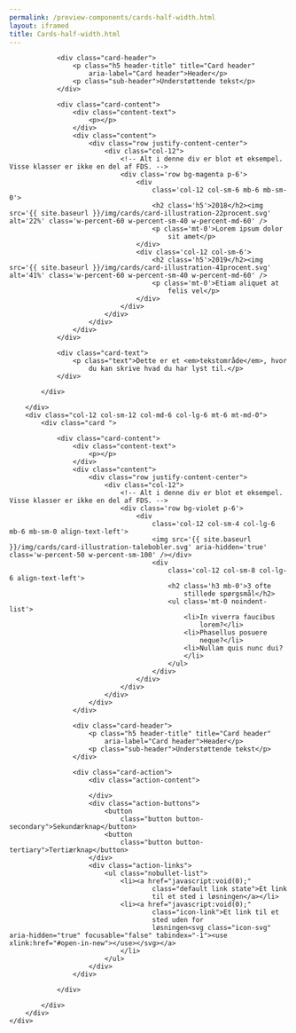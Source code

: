 ```yaml
--- 
permalink: /preview-components/cards-half-width.html
layout: iframed 
title: Cards-half-width.html
---
```

<div class="container">
    <div class="row">
        <div class="col-12 col-sm-12 col-md-6 col-lg-6">
            <div class="card ">

                <div class="card-header">
                    <p class="h5 header-title" title="Card header"
                        aria-label="Card header">Header</p>
                    <p class="sub-header">Understøttende tekst</p>
                </div>

                <div class="card-content">
                    <div class="content-text">
                        <p></p>
                    </div>
                    <div class="content">
                        <div class="row justify-content-center">
                            <div class="col-12">
                                <!-- Alt i denne div er blot et eksempel. Visse klasser er ikke en del af FDS. -->
                                <div class='row bg-magenta p-6'>
                                    <div
                                        class='col-12 col-sm-6 mb-6 mb-sm-0'>
                                        <h2 class='h5'>2018</h2><img src='{{ site.baseurl }}/img/cards/card-illustration-22procent.svg' alt='22%' class='w-percent-60 w-percent-sm-40 w-percent-md-60' />
                                        <p class='mt-0'>Lorem ipsum dolor
                                            sit amet</p>
                                    </div>
                                    <div class='col-12 col-sm-6'>
                                        <h2 class='h5'>2019</h2><img src='{{ site.baseurl }}/img/cards/card-illustration-41procent.svg' alt='41%' class='w-percent-60 w-percent-sm-40 w-percent-md-60' />
                                        <p class='mt-0'>Etiam aliquet at
                                            felis vel</p>
                                    </div>
                                </div>
                            </div>
                        </div>
                    </div>
                </div>

                <div class="card-text">
                    <p class="text">Dette er et <em>tekstområde</em>, hvor
                        du kan skrive hvad du har lyst til.</p>
                </div>

            </div>

        </div>
        <div class="col-12 col-sm-12 col-md-6 col-lg-6 mt-6 mt-md-0">
            <div class="card ">

                <div class="card-content">
                    <div class="content-text">
                        <p></p>
                    </div>
                    <div class="content">
                        <div class="row justify-content-center">
                            <div class="col-12">
                                <!-- Alt i denne div er blot et eksempel. Visse klasser er ikke en del af FDS. -->
                                <div class='row bg-violet p-6'>
                                    <div
                                        class='col-12 col-sm-4 col-lg-6 mb-6 mb-sm-0 align-text-left'>
                                        <img src='{{ site.baseurl }}/img/cards/card-illustration-talebobler.svg' aria-hidden='true' class='w-percent-50 w-percent-sm-100' /></div>
                                        <div
                                            class='col-12 col-sm-8 col-lg-6 align-text-left'>
                                            <h2 class='h3 mb-0'>3 ofte
                                                stillede spørgsmål</h2>
                                            <ul class='mt-0 noindent-list'>
                                                <li>In viverra faucibus
                                                    lorem?</li>
                                                <li>Phasellus posuere
                                                    neque?</li>
                                                <li>Nullam quis nunc dui?
                                                </li>
                                            </ul>
                                        </div>
                                    </div>
                                </div>
                            </div>
                        </div>
                    </div>

                    <div class="card-header">
                        <p class="h5 header-title" title="Card header"
                            aria-label="Card header">Header</p>
                        <p class="sub-header">Understøttende tekst</p>
                    </div>

                    <div class="card-action">
                        <div class="action-content">

                        </div>
                        <div class="action-buttons">
                            <button
                                class="button button-secondary">Sekundærknap</button>
                            <button
                                class="button button-tertiary">Tertiærknap</button>
                        </div>
                        <div class="action-links">
                            <ul class="nobullet-list">
                                <li><a href="javascript:void(0);"
                                        class="default link state">Et link
                                        til et sted i løsningen</a></li>
                                <li><a href="javascript:void(0);"
                                        class="icon-link">Et link til et
                                        sted uden for
                                        løsningen<svg class="icon-svg" aria-hidden="true" focusable="false" tabindex="-1"><use xlink:href="#open-in-new"></use></svg></a>
                                </li>
                            </ul>
                        </div>
                    </div>

                </div>

            </div>
        </div>
    </div>